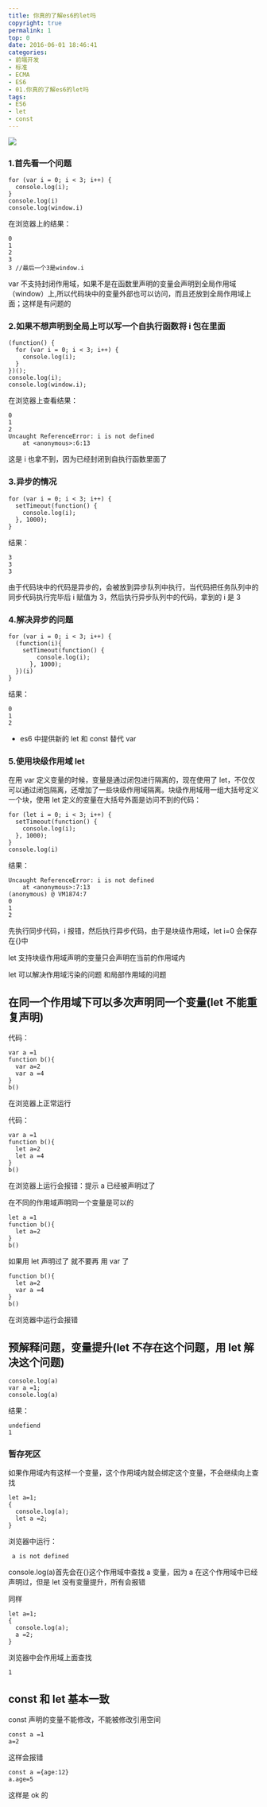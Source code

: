 ```yaml
---
title: 你真的了解es6的let吗
copyright: true
permalink: 1
top: 0
date: 2016-06-01 18:46:41
categories:
- 前端开发
- 标准
- ECMA
- ES6
- 01.你真的了解es6的let吗
tags:
- ES6
- let
- const
---
```


![](http://pplgarg0j.bkt.clouddn.com/es6-1-let%E5%92%8Cconst1.jpg)

### 1.首先看一个问题

```
for (var i = 0; i < 3; i++) {
  console.log(i);
}
console.log(i)
console.log(window.i)
```

在浏览器上的结果：

```
0
1
2
3
3 //最后一个3是window.i
```

var 不支持封闭作用域，如果不是在函数里声明的变量会声明到全局作用域（window）上,所以代码块中的变量外部也可以访问，而且还放到全局作用域上面；这样是有问题的

### 2.如果不想声明到全局上可以写一个自执行函数将 i 包在里面

```
(function() {
  for (var i = 0; i < 3; i++) {
    console.log(i);
  }
})();
console.log(i);
console.log(window.i);
```

在浏览器上查看结果：

```
0
1
2
Uncaught ReferenceError: i is not defined
    at <anonymous>:6:13
```

这是 i 也拿不到，因为已经封闭到自执行函数里面了

### 3.异步的情况

```
for (var i = 0; i < 3; i++) {
  setTimeout(function() {
    console.log(i);
  }, 1000);
}
```

结果：

```
3
3
3
```

由于代码块中的代码是异步的，会被放到异步队列中执行，当代码把任务队列中的同步代码执行完毕后 i 赋值为 3，然后执行异步队列中的代码，拿到的 i 是 3

### 4.解决异步的问题

```
for (var i = 0; i < 3; i++) {
  (function(i){
    setTimeout(function() {
        console.log(i);
      }, 1000);
  })(i)
}
```

结果：

```
0
1
2
```

* es6 中提供新的 let 和 const 替代 var

### 5.使用块级作用域 let

在用 var 定义变量的时候，变量是通过闭包进行隔离的，现在使用了 let，不仅仅可以通过闭包隔离，还增加了一些块级作用域隔离。块级作用域用一组大括号定义一个块，使用 let 定义的变量在大括号外面是访问不到的代码：

```
for (let i = 0; i < 3; i++) {
  setTimeout(function() {
    console.log(i);
  }, 1000);
}
console.log(i)
```

结果：

```
Uncaught ReferenceError: i is not defined
    at <anonymous>:7:13
(anonymous) @ VM1874:7
0
1
2
```

先执行同步代码，i 报错，然后执行异步代码，由于是块级作用域，let i=0 会保存在{}中

let 支持块级作用域声明的变量只会声明在当前的作用域内

let 可以解决作用域污染的问题 和局部作用域的问题

## 在同一个作用域下可以多次声明同一个变量(let 不能重复声明)

代码：

```
var a =1
function b(){
  var a=2
  var a =4
}
b()
```

在浏览器上正常运行

代码：

```
var a =1
function b(){
  let a=2
  let a =4
}
b()
```

在浏览器上运行会报错：提示 a 已经被声明过了

在不同的作用域声明同一个变量是可以的

```
let a =1
function b(){
  let a=2
}
b()
```

如果用 let 声明过了 就不要再 用 var 了

```
function b(){
  let a=2
  var a =4
}
b()
```

在浏览器中运行会报错

## 预解释问题，变量提升(let 不存在这个问题，用 let 解决这个问题)

```
console.log(a)
var a =1;
console.log(a)
```

结果：

```
undefiend
1
```

### 暂存死区

如果作用域内有这样一个变量，这个作用域内就会绑定这个变量，不会继续向上查找

```
let a=1;
{
  console.log(a);
  let a =2;
}
```

浏览器中运行：

```
 a is not defined
```

console.log(a)首先会在{}这个作用域中查找 a 变量，因为 a 在这个作用域中已经声明过，但是 let 没有变量提升，所有会报错

同样

```
let a=1;
{
  console.log(a);
  a =2;
}
```

浏览器中会作用域上面查找

```
1
```

## const 和 let 基本一致

const 声明的变量不能修改，不能被修改引用空间

```
const a =1
a=2
```

这样会报错

```
const a ={age:12}
a.age=5
```

这样是 ok 的
